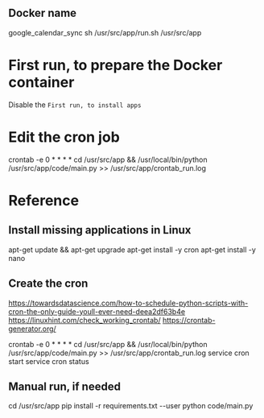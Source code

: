 ## Docker name
google_calendar_sync
sh /usr/src/app/run.sh
/usr/src/app

# First run, to prepare the Docker container
Disable the `First run, to install apps`

# Edit the cron job
crontab -e
0 * * * * cd /usr/src/app && /usr/local/bin/python /usr/src/app/code/main.py >> /usr/src/app/crontab_run.log

# Reference
## Install missing applications in Linux
apt-get update && apt-get upgrade
apt-get install -y cron
apt-get install -y nano

## Create the cron
https://towardsdatascience.com/how-to-schedule-python-scripts-with-cron-the-only-guide-youll-ever-need-deea2df63b4e
https://linuxhint.com/check_working_crontab/
https://crontab-generator.org/

crontab -e
0 * * * * cd /usr/src/app && /usr/local/bin/python /usr/src/app/code/main.py >> /usr/src/app/crontab_run.log
service cron start
service cron status

## Manual run, if needed
cd /usr/src/app
pip install -r requirements.txt --user
python code/main.py
